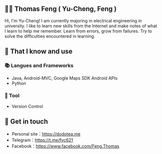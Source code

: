## 👦🏻 Thomas Feng ( Yu-Cheng, Feng )

Hi, I'm Yu-Cheng! I am currently majoring in electrical engineering in university. I like to learn new skills from the Internet and make notes of what I learn to help me remember. Learn from errors, grow from failures. Try to solve the difficulties encountered in learning.

## 🧠 That I know and use

### 📚 Langues and Frameworks

- Java, Android-MVC, Google Maps SDK Android APIs
- Python

### 🔧 Tool

- Version Control

## 🔗 Get in touch

- Personal site：<https://dodotea.me>
- Telegram：<https://t.me/fyc621>
- Facebook：<https://www.facebook.com/Feng.Thomas>
